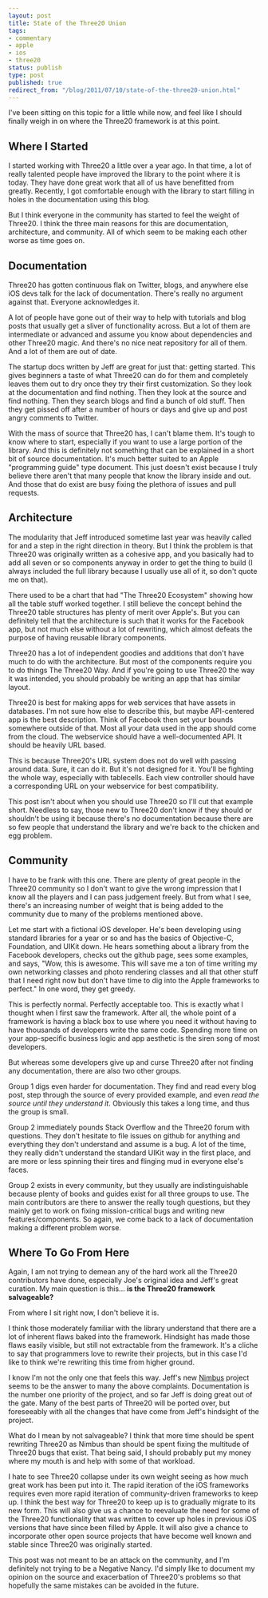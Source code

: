 ```yaml
---
layout: post
title: State of the Three20 Union
tags:
- commentary
- apple
- ios
- three20
status: publish
type: post
published: true
redirect_from: "/blog/2011/07/10/state-of-the-three20-union.html"
---
```

I've been sitting on this topic for a little while now, and feel like I should finally weigh in on where the Three20 framework is at this point.
<h2>Where I Started</h2>
I started working with Three20 a little over a year ago. In that time, a lot of really talented people have improved the library to the point where it is today. They have done great work that all of us have benefitted from greatly. Recently, I got comfortable enough with the library to start filling in holes in the documentation using this blog.

But I think everyone in the community has started to feel the weight of Three20. I think the three main reasons for this are documentation, architecture, and community. All of which seem to be making each other worse as time goes on.
<h2>Documentation</h2>
Three20 has gotten continuous flak on Twitter, blogs, and anywhere else iOS devs talk for the lack of documentation. There's really no argument against that. Everyone acknowledges it.

A lot of people have gone out of their way to help with tutorials and blog posts that usually get a sliver of functionality across. But a lot of them are intermediate or advanced and assume you know about dependencies and other Three20 magic. And there's no nice neat repository for all of them. And a lot of them are out of date.

The startup docs written by Jeff are great for just that: getting started. This gives beginners a taste of what Three20 can do for them and completely leaves them out to dry once they try their first customization. So they look at the documentation and find nothing. Then they look at the source and find nothing. Then they search blogs and find a bunch of old stuff. Then they get pissed off after a number of hours or days and give up and post angry comments to Twitter.

With the mass of source that Three20 has, I can't blame them. It's tough to know where to start, especially if you want to use a large portion of the library. And this is definitely not something that can be explained in a short bit of source documentation. It's much better suited to an Apple "programming guide" type document. This just doesn't exist because I truly believe there aren't that many people that know the library inside and out. And those that do exist are busy fixing the plethora of issues and pull requests.
<h2>Architecture</h2>
The modularity that Jeff introduced sometime last year was heavily called for and a step in the right direction in theory. But I think the problem is that Three20 was originally written as a cohesive app, and you basically had to add all seven or so components anyway in order to get the thing to build (I always included the full library because I usually use all of it, so don't quote me on that).

There used to be a chart that had "The Three20 Ecosystem" showing how all the table stuff worked together. I still believe the concept behind the Three20 table structures has plenty of merit over Apple's. But you can definitely tell that the architecture is such that it works for the Facebook app, but not much else without a lot of rewriting, which almost defeats the purpose of having reusable library components.

Three20 has a lot of independent goodies and additions that don't have much to do with the architecture. But most of the components require you to do things The Three20 Way. And if you're going to use Three20 the way it was intended, you should probably be writing an app that has similar layout.

Three20 is best for making apps for web services that have assets in databases. I'm not sure how else to describe this, but maybe API-centered app is the best description. Think of Facebook then set your bounds somewhere outside of that. Most all your data used in the app should come from the cloud. The webservice should have a well-documented API. It should be heavily URL based.

This is because Three20's URL system does not do well with passing around data. Sure, it can do it. But it's not designed for it. You'll be fighting the whole way, especially with tablecells. Each view controller should have a corresponding URL on your webservice for best compatibility.

This post isn't about when you should use Three20 so I'll cut that example short. Needless to say, those new to Three20 don't know if they should or shouldn't be using it because there's no documentation because there are so few people that understand the library and we're back to the chicken and egg problem.
<h2>Community</h2>
I have to be frank with this one. There are plenty of great people in the Three20 community so I don't want to give the wrong impression that I know all the players and I can pass judgement freely. But from what I see, there's an increasing number of weight that is being added to the community due to many of the problems mentioned above.

Let me start with a fictional iOS developer. He's been developing using standard libraries for a year or so and has the basics of Objective-C, Foundation, and UIKit down. He hears something about a library from the Facebook developers, checks out the github page, sees some examples, and says, "Wow, this is awesome. This will save me a ton of time writing my own networking classes and photo rendering classes and all that other stuff that I need right now but don't have time to dig into the Apple frameworks to perfect." In one word, they get greedy.

This is perfectly normal. Perfectly acceptable too. This is exactly what I thought when I first saw the framework. After all, the whole point of a framework is having a black box to use where you need it without having to have thousands of developers write the same code. Spending more time on your app-specific business logic and app aesthetic is the siren song of most developers.

But whereas some developers give up and curse Three20 after not finding any documentation, there are also two other groups.

Group 1 digs even harder for documentation. They find and read every blog post, step through the source of every provided example, and even <em>read the source until they understand it</em>. Obviously this takes a long time, and thus the group is small.

Group 2 immediately pounds Stack Overflow and the Three20 forum with questions. They don't hesitate to file issues on github for anything and everything they don't understand and assume is a bug. A lot of the time, they really didn't understand the standard UIKit way in the first place, and are more or less spinning their tires and flinging mud in everyone else's faces.

Group 2 exists in every community, but they usually are indistinguishable because plenty of books and guides exist for all three groups to use. The main contributors are there to answer the really tough questions, but they mainly get to work on fixing mission-critical bugs and writing new features/components. So again, we come back to a lack of documentation making a different problem worse.
<h2>Where To Go From Here</h2>
Again, I am not trying to demean any of the hard work all the Three20 contributors have done, especially Joe's original idea and Jeff's great curation. My main question is this... <strong>is the Three20 framework salvageable?</strong>

From where I sit right now, I don't believe it is.

I think those moderately familiar with the library understand that there are a lot of inherent flaws baked into the framework. Hindsight has made those flaws easily visible, but still not extractable from the framework. It's a cliche to say that programmers love to rewrite their projects, but in this case I'd like to think we're rewriting this time from higher ground.

I know I'm not the only one that feels this way. Jeff's new <a href="https://github.com/jverkoey/nimbus" target="_blank">Nimbus</a> project seems to be the answer to many the above complaints. Documentation is the number one priority of the project, and so far Jeff is doing great out of the gate. Many of the best parts of Three20 will be ported over, but foreseeably with all the changes that have come from Jeff's hindsight of the project.

What do I mean by not salvageable? I think that more time should be spent rewriting Three20 as Nimbus than should be spent fixing the multitude of Three20 bugs that exist. That being said, I should probably put my money where my mouth is and help with some of that workload.

I hate to see Three20 collapse under its own weight seeing as how much great work has been put into it. The rapid iteration of the iOS frameworks requires even more rapid iteration of community-driven frameworks to keep up. I think the best way for Three20 to keep up is to gradually migrate to its new form. This will also give us a chance to reevaluate the need for some of the Three20 functionality that was written to cover up holes in previous iOS versions that have since been filled by Apple. It will also give a chance to incorporate other open source projects that have become well known and stable since Three20 was originally started.

This post was not meant to be an attack on the community, and I'm definitely not trying to be a Negative Nancy. I'd simply like to document my opinion on the source and exacerbation of Three20's problems so that hopefully the same mistakes can be avoided in the future.
